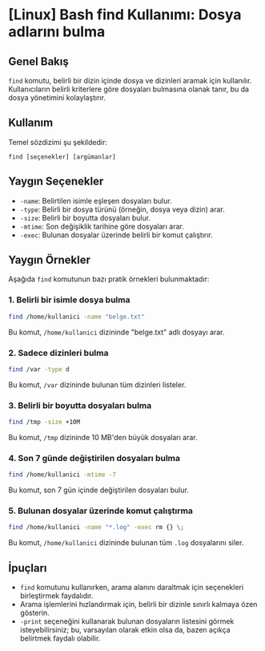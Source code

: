 # [Linux] Bash find Kullanımı: Dosya adlarını bulma

## Genel Bakış
`find` komutu, belirli bir dizin içinde dosya ve dizinleri aramak için kullanılır. Kullanıcıların belirli kriterlere göre dosyaları bulmasına olanak tanır, bu da dosya yönetimini kolaylaştırır.

## Kullanım
Temel sözdizimi şu şekildedir:

```
find [seçenekler] [argümanlar]
```

## Yaygın Seçenekler
- `-name`: Belirtilen isimle eşleşen dosyaları bulur.
- `-type`: Belirli bir dosya türünü (örneğin, dosya veya dizin) arar.
- `-size`: Belirli bir boyutta dosyaları bulur.
- `-mtime`: Son değişiklik tarihine göre dosyaları arar.
- `-exec`: Bulunan dosyalar üzerinde belirli bir komut çalıştırır.

## Yaygın Örnekler
Aşağıda `find` komutunun bazı pratik örnekleri bulunmaktadır:

### 1. Belirli bir isimle dosya bulma
```bash
find /home/kullanici -name "belge.txt"
```
Bu komut, `/home/kullanici` dizininde "belge.txt" adlı dosyayı arar.

### 2. Sadece dizinleri bulma
```bash
find /var -type d
```
Bu komut, `/var` dizininde bulunan tüm dizinleri listeler.

### 3. Belirli bir boyutta dosyaları bulma
```bash
find /tmp -size +10M
```
Bu komut, `/tmp` dizininde 10 MB'den büyük dosyaları arar.

### 4. Son 7 günde değiştirilen dosyaları bulma
```bash
find /home/kullanici -mtime -7
```
Bu komut, son 7 gün içinde değiştirilen dosyaları bulur.

### 5. Bulunan dosyalar üzerinde komut çalıştırma
```bash
find /home/kullanici -name "*.log" -exec rm {} \;
```
Bu komut, `/home/kullanici` dizininde bulunan tüm `.log` dosyalarını siler.

## İpuçları
- `find` komutunu kullanırken, arama alanını daraltmak için seçenekleri birleştirmek faydalıdır.
- Arama işlemlerini hızlandırmak için, belirli bir dizinle sınırlı kalmaya özen gösterin.
- `-print` seçeneğini kullanarak bulunan dosyaların listesini görmek isteyebilirsiniz; bu, varsayılan olarak etkin olsa da, bazen açıkça belirtmek faydalı olabilir.